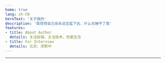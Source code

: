 ```yaml
---
home: true
lang: zh-CN
heroText: '关于我的'
description: '我觉得自己会永远生猛下去，什么也锤不了我'
features: 
- title: About Author
  details: 关注前端，关注技术，热爱生活
- title: For Interview
  details: 北京，求职中
---
```

---

<myself />

<back-to-top />

<gitask />
